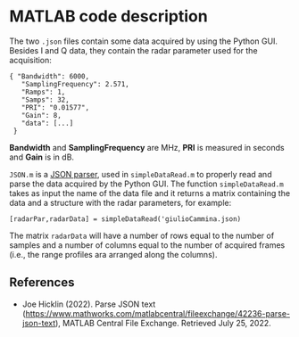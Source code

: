 # MATLAB code description

The two `.json` files contain some data acquired by using the Python GUI. Besides I and Q data, they contain the radar parameter used for the acquisition:
``` 
{ "Bandwidth": 6000,
   "SamplingFrequency": 2.571,
   "Ramps": 1, 
   "Samps": 32, 
   "PRI": "0.01577", 
   "Gain": 8, 
   "data": [...] 
 }
 ``` 
 **Bandwidth** and **SamplingFrequency** are MHz, **PRI** is measured in seconds and **Gain** is in dB.
 
`JSON.m` is a [JSON parser](https://it.mathworks.com/matlabcentral/fileexchange/42236-parse-json-text?s_tid=mwa_osa_a), used in `simpleDataRead.m` to properly read and parse the data acquired by the Python GUI. The function `simpleDataRead.m` takes as input the name of the data file and it returns a matrix containing the data and a structure with the radar parameters, for example:
```
[radarPar,radarData] = simpleDataRead('giulioCammina.json)
```
The matrix `radarData` will have a number of rows equal to the number of samples and a number of columns equal to the number of acquired frames (i.e., the range profiles ara arranged along the columns).
 
 ## References
  - Joe Hicklin (2022). Parse JSON text (https://www.mathworks.com/matlabcentral/fileexchange/42236-parse-json-text), MATLAB Central File Exchange. Retrieved July 25, 2022.
